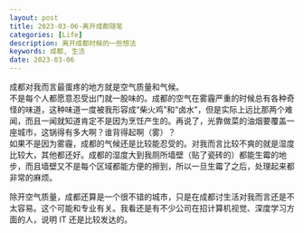 ```yaml
---
layout: post
title: 2023-03-06-离开成都随笔
categories: [Life]
description: 离开成都时候的一些想法
keywords: 成都, 生活
date: 2023-03-06
---
```


成都对我而言最蛋疼的地方就是空气质量和气候。     
不是每个人都愿意忍受出门就一股味的。成都的空气在雾霾严重的时候总有各种奇怪的味道，这种味道一度被我形容成“柴火鸡”和“卤水”，但是实际上远比那两个难闻，而且一闻就知道肯定不是因为烹饪产生的。再说了，光靠做菜的油烟要覆盖一座城市，这锅得有多大啊？谁背得起啊（雾）？     
如果不是因为雾霾，成都的气候还是比较能忍受的。对我而言比较不爽的就是湿度比较大，其他都还好。成都的湿度大到我厕所墙壁（贴了瓷砖的）都能生霉的地步，而且墙壁又不是每个区域都能方便的擦到，所以一旦生霉了之后，处理起来都非常的麻烦。      

除开空气质量，成都还算是一个很不错的城市，只是在成都讨生活对我而言还是不太容易。这个可能和专业有关。我看还是有不少公司在招计算机视觉、深度学习方面的人，说明 IT 还是比较发达的。



